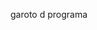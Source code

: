 garoto d programa

<!---
l4riat/l4riat is a ✨ special ✨ repository because its `README.md` (this file) appears on your GitHub profile.
You can click the Preview link to take a look at your changes.
--->

